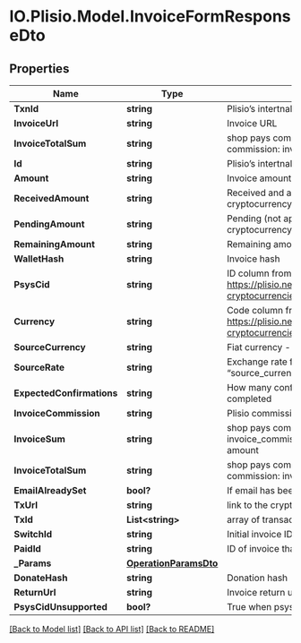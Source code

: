 # IO.Plisio.Model.InvoiceFormResponseDto
## Properties

Name | Type | Description | Notes
------------ | ------------- | ------------- | -------------
**TxnId** | **string** | Plisio’s intertnal ID | [optional] 
**InvoiceUrl** | **string** | Invoice URL | [optional] 
**InvoiceTotalSum** | **string** | shop pays commission: invoice amount client pays commission: invoice_commission + invoice_sum | [optional] 
**Id** | **string** | Plisio’s intertnal ID (copy of txn_id) | [optional] 
**Amount** | **string** | Invoice amount in the selected cryptocurrency | [optional] 
**ReceivedAmount** | **string** | Received and approved amount in the selected cryptocurrency | [optional] 
**PendingAmount** | **string** | Pending (not approve) amount in the selected cryptocurrency | [optional] 
**RemainingAmount** | **string** | Remaining amount in the selected cryptocurrency | [optional] 
**WalletHash** | **string** | Invoice hash | [optional] 
**PsysCid** | **string** | ID column from https://plisio.net/documentation/appendices/supported-cryptocurrencies | [optional] 
**Currency** | **string** | Code column from https://plisio.net/documentation/appendices/supported-cryptocurrencies | [optional] 
**SourceCurrency** | **string** | Fiat currency - only USD available for the moment | [optional] 
**SourceRate** | **string** | Exchange rate from the “psys_cid” to the “source_currency” at the moment of transfer | [optional] 
**ExpectedConfirmations** | **string** | How many confirmations expected to mark invoice completed | [optional] 
**InvoiceCommission** | **string** | Plisio commission | [optional] 
**InvoiceSum** | **string** | shop pays commission: invoice amount - invoice_commission client pays commission: invoice amount | [optional] 
**InvoiceTotalSum** | **string** | shop pays commission: invoice amount client pays commission: invoice_commission + invoice_sum | [optional] 
**EmailAlreadySet** | **bool?** | If email has been set | [optional] 
**TxUrl** | **string** | link to the cryptocurrency block explorer | [optional] 
**TxId** | **List&lt;string&gt;** | array of transaction ids | [optional] 
**SwitchId** | **string** | Initial invoice ID | [optional] 
**PaidId** | **string** | ID of invoice that has money | [optional] 
**_Params** | [**OperationParamsDto**](OperationParamsDto.md) |  | [optional] 
**DonateHash** | **string** | Donation hash | [optional] 
**ReturnUrl** | **string** | Invoice return url | [optional] 
**PsysCidUnsupported** | **bool?** | True when psys_cid not in supported by shop | [optional] 

[[Back to Model list]](../README.md#documentation-for-models) [[Back to API list]](../README.md#documentation-for-api-endpoints) [[Back to README]](../README.md)

